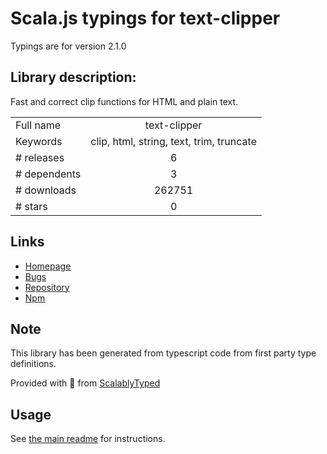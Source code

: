 
# Scala.js typings for text-clipper

Typings are for version 2.1.0

## Library description:
Fast and correct clip functions for HTML and plain text.

|                    |                 |
| ------------------ | :-------------: |
| Full name          | text-clipper |
| Keywords           | clip, html, string, text, trim, truncate |
| # releases         | 6 |
| # dependents       | 3 |
| # downloads        | 262751 |
| # stars            | 0 |

## Links
- [Homepage](https://github.com/arendjr/text-clipper#readme)
- [Bugs](https://github.com/arendjr/text-clipper/issues)
- [Repository](https://github.com/arendjr/text-clipper)
- [Npm](https://www.npmjs.com/package/text-clipper)
    


## Note
This library has been generated from typescript code from first party type definitions.

Provided with :purple_heart: from [ScalablyTyped](https://github.com/oyvindberg/ScalablyTyped)

## Usage
See [the main readme](../../readme.md) for instructions.


